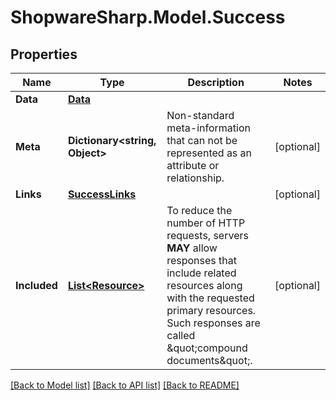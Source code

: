 # ShopwareSharp.Model.Success

## Properties

Name | Type | Description | Notes
------------ | ------------- | ------------- | -------------
**Data** | [**Data**](Data.md) |  | 
**Meta** | **Dictionary&lt;string, Object&gt;** | Non-standard meta-information that can not be represented as an attribute or relationship. | [optional] 
**Links** | [**SuccessLinks**](SuccessLinks.md) |  | [optional] 
**Included** | [**List&lt;Resource&gt;**](Resource.md) | To reduce the number of HTTP requests, servers **MAY** allow responses that include related resources along with the requested primary resources. Such responses are called \&quot;compound documents\&quot;. | [optional] 

[[Back to Model list]](../../README.md#documentation-for-models) [[Back to API list]](../../README.md#documentation-for-api-endpoints) [[Back to README]](../../README.md)

